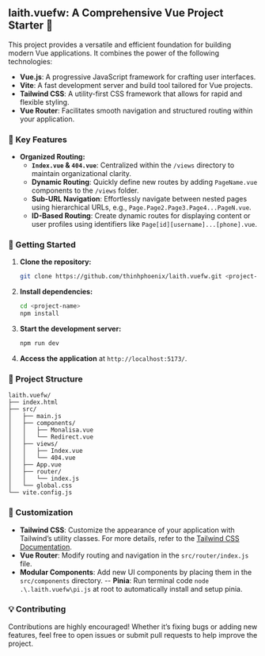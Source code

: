 ## laith.vuefw: A Comprehensive Vue Project Starter 🚀

This project provides a versatile and efficient foundation for building modern Vue applications. It combines the power of the following technologies:

- **Vue.js**: A progressive JavaScript framework for crafting user interfaces.
- **Vite**: A fast development server and build tool tailored for Vue projects.
- **Tailwind CSS**: A utility-first CSS framework that allows for rapid and flexible styling.
- **Vue Router**: Facilitates smooth navigation and structured routing within your application.

### 🔑 Key Features

- **Organized Routing:**
  - **`Index.vue` & `404.vue`**: Centralized within the `/views` directory to maintain organizational clarity.
  - **Dynamic Routing**: Quickly define new routes by adding `PageName.vue` components to the `/views` folder.
  - **Sub-URL Navigation**: Effortlessly navigate between nested pages using hierarchical URLs, e.g., `Page.Page2.Page3.Page4...PageN.vue`.
  - **ID-Based Routing**: Create dynamic routes for displaying content or user profiles using identifiers like `Page[id][username]...[phone].vue`.

### 🚀 Getting Started

1. **Clone the repository:**
   ```bash
   git clone https://github.com/thinhphoenix/laith.vuefw.git <project-name>
   ```

2. **Install dependencies:**
   ```bash
   cd <project-name>
   npm install
   ```

3. **Start the development server:**
   ```bash
   npm run dev
   ```

4. **Access the application** at `http://localhost:5173/`.

### 📂 Project Structure

```
laith.vuefw/
├── index.html
├── src/
│   ├── main.js
│   ├── components/
│   │   ├── Monalisa.vue
│   │   └── Redirect.vue
│   ├── views/
│   │   ├── Index.vue
│   │   └── 404.vue
│   ├── App.vue
│   ├── router/
│   │   └── index.js
│   └── global.css
└── vite.config.js
```

### 🎨 Customization

- **Tailwind CSS**: Customize the appearance of your application with Tailwind’s utility classes. For more details, refer to the [Tailwind CSS Documentation](https://tailwindcss.com/docs/).
- **Vue Router**: Modify routing and navigation in the `src/router/index.js` file.
- **Modular Components**: Add new UI components by placing them in the `src/components` directory.
-- **Pinia**: Run terminal code `node .\.laith.vuefw\pi.js` at root to automatically install and setup pinia.

### 💡 Contributing

Contributions are highly encouraged! Whether it’s fixing bugs or adding new features, feel free to open issues or submit pull requests to help improve the project.
